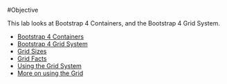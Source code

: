 #Objective

This lab looks at Bootstrap 4 Containers, and the Bootstrap 4 Grid System.

- [Bootstrap 4 Containers](#01)
- [Bootstrap 4 Grid System](#02)
- [Grid Sizes](#03)
- [Grid Facts](#04)
- [Using the Grid System](#05)
- [More on using the Grid](#06)
